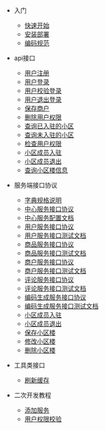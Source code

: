 
* 入门

  * [快速开始](README.md)
  * [安装部署](install.md)
  * [编码规范](CodeStandards.md)

* api接口

  * [用户注册](api/user/register.md)
  * [用户登录](api/user/login.md)
  * [用户校验登录](api/user/checkLogin.md)
  * [用户退出登录](api/user/logout.md)
  * [保存商户](api/store/saveStore.md)
  * [删除用户权限](api/privilege/deleteStaffPrivilege.md)
  * [查询已入驻的小区](api/community/queryMyCommunity.md)
  * [查询未入驻的小区](api/community/queryNoEnterCommunity.md)
  * [检查用户权限](api/user/checkUserHasPrivilege.md)
  * [小区成员入驻](api/community/communityMemberJoined.md)
  * [小区成员退出](api/community/communityMemberQuit.md)
  * [查询小区楼信息](api/floor/queryFloors.md)

* 服务端接口协议

  * [字典规格说明](dictionary)
  * [中心服务接口协议](services/order/order.md)
  * [中心服务配置文档](services/order/order_config.md)
  * [用户服务接口协议](services/user/user.md)
  * [用户服务接口测试文档](services/user/user_test.md)
  * [商品服务接口协议](services/shop/shop.md)
  * [商品服务接口测试文档](services/shop/shop_test.md)
  * [商户服务接口协议](services/store/store.md)
  * [商户服务接口测试文档](services/store/store_test.md)
  * [评论服务接口协议](services/comment/comment.md)
  * [评论服务接口测试文档](services/comment/comment_test.md)
  * [编码生成服务接口协议](services/code/code)
  * [编码生成服务接口测试文档](services/code/code_test)
  * [小区成员入驻](services/community/communityMemberJoined.md)
  * [小区成员退出](services/community/communityMemberQuit.md)
  * [保存小区楼](services/floor/SaveFloorInfo.md)
  * [修改小区楼](services/floor/UpdateFloorInfo.md)
  * [删除小区楼](services/floor/DeleteFloorInfo.md)

* 工具类接口

  * [刷新缓存](api/utils/clearCache)

* 二次开发教程

  * [添加服务](develop/addService)
  * [用户权限校验](develop/checkPrivilege.md)